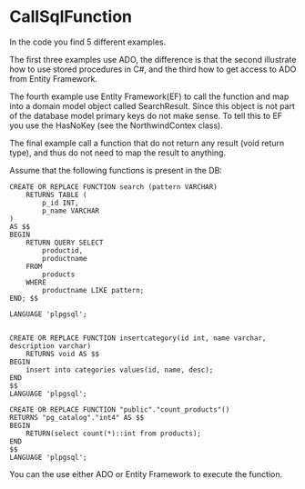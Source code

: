 # CallSqlFunction

In the code you find 5 different examples. 

The first three examples use ADO, the difference is that the second illustrate how to use stored procedures in C#, 
and the third how to get access to ADO from Entity Framework.

The fourth example use Entity Framework(EF) to call the function and map into a domain model object called SearchResult. 
Since this object is not part of the database model primary keys do not make sense. 
To tell this to EF you use the HasNoKey (see the NorthwindContex class).

The final example call a function that do not return any result (void return type), and thus do not need to map the result to anything.

 
         
Assume that the following functions is present in the DB:
         
    CREATE OR REPLACE FUNCTION search (pattern VARCHAR) 
        RETURNS TABLE (
            p_id INT,
	        p_name VARCHAR
    ) 
    AS $$
    BEGIN
        RETURN QUERY SELECT
            productid,
	        productname
        FROM
            products
        WHERE
            productname LIKE pattern;
    END; $$ 
             
    LANGUAGE 'plpgsql';
         

    CREATE OR REPLACE FUNCTION insertcategory(id int, name varchar, description varchar)
        RETURNS void AS $$
    BEGIN
        insert into categories values(id, name, desc);
    END
    $$  
    LANGUAGE 'plpgsql';

    CREATE OR REPLACE FUNCTION "public"."count_products"()
    RETURNS "pg_catalog"."int4" AS $$
    BEGIN
        RETURN(select count(*)::int from products);
    END
    $$
    LANGUAGE 'plpgsql';

  You can the use either ADO or Entity Framework to execute the function.
        

